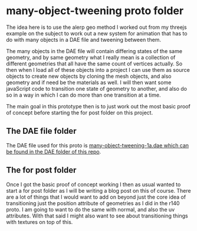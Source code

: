 ﻿# many-object-tweening proto folder

The idea here is to use the alerp geo method I worked out from my threejs example on the subject to work out a new system for animation that has to do with many objects in a DAE file and tweening between them. 

The many objects in the DAE file will contain differing states of the same geometry, and by same geometry what I really mean is a collection of different geometries that all have the same count of vertices actually. So then when I load all of these objects into a project I can use them as source objects to create new objects by cloning the mesh objects, and also geometry and if need be the materials as well. I will then want some javaScript code to transition one state of geometry to another, and also do so in a way in which I can do more than one transition at a time.

The main goal in this prototype then is to just work out the most basic proof of concept before starting the for post folder on this project.

## The DAE file folder

The DAE file used for this proto is [many-object-tweening-1a.dae which can be found in the DAE folder of this repo](https://github.com/dustinpfister/test_threejs/tree/master/views/dae/many-object-tweening).

## The for post folder

Once I got the basic proof of concept working I then as usual wanted to start a for post folder as I will be writing a blog post on this of course. There are a lot of things that I would want to add on beyond just the core idea of transitioning just the position attribute of geometries as I did in the r140 proto. I am going to want to do the same with normal, and also the uv attributes. With that said I might also want to see about transitioning things with textures on top of this.
